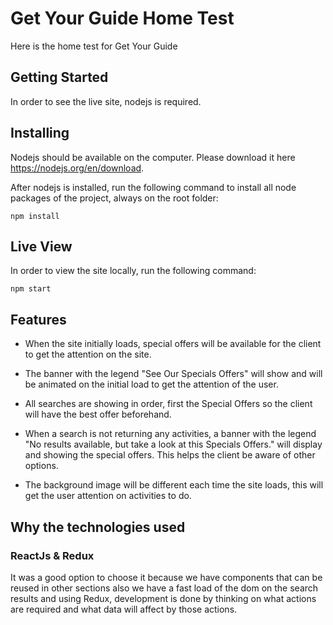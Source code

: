 # Get Your Guide Home Test

Here is the home test for Get Your Guide

## Getting Started

In order to see the live site, nodejs is required.

## Installing
Nodejs should be available on the computer. Please download it here https://nodejs.org/en/download.

After nodejs is installed, run the following command to install all node packages of the project, always on the root folder:

```
npm install
```

## Live View
In order to view the site locally, run the following command:

```
npm start
```

## Features
 - When the site initially loads, special offers will be available for the client to get the attention on the site.

 - The banner with the legend "See Our Specials Offers" will show and will be animated on the initial load to get the attention of the user.

 - All searches are showing in order, first the Special Offers so the client will have the best offer beforehand.

 - When a search is not returning any activities, a banner with the legend "No results available, but take a look at this Specials Offers." will display and showing the special offers. This helps the client be aware of other options.

 - The background image will be different each time the site loads, this will get the user attention on activities to do.

## Why the technologies used

### ReactJs & Redux
It was a good option to choose it because we have components that can be reused in other sections also we have a fast load of the dom on the search results and using Redux, development is done by thinking on what actions are required and what data will affect by those actions.

